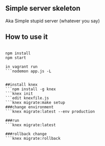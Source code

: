 ## Simple server skeleton
Aka Simple stupid server (whatever you say)

## How to use it

```node migrate

npm install
npm start

in vagrant run
```nodemon app.js -L


##install knex
```npm install -g knex
```knex init
```edit knexfile.js
```knex migrate:make setup
###change environment
```knex migrate:latest --env production

###run
```knex migrate:latest

###rollback change
```knex migrate:rollback

